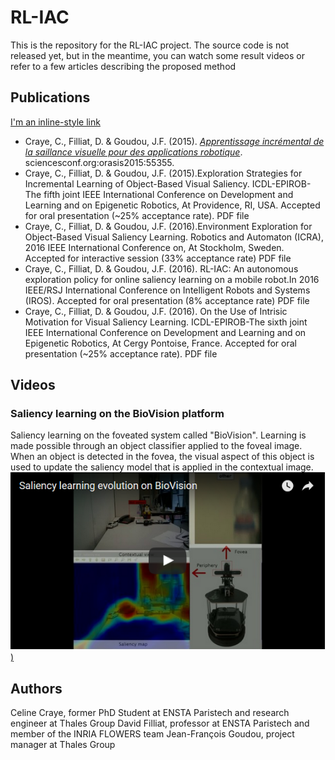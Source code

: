 # RL-IAC

This is the repository for the RL-IAC project. The source code is not released yet, but in the meantime, you can watch some result videos or refer to a few articles describing the proposed method

## Publications
[I'm an inline-style link](https://www.google.com)

* Craye, C., Filliat, D. & Goudou, J.F. (2015). [*Apprentissage incrémental de la saillance visuelle pour des applications robotique*](https://hal.archives-ouvertes.fr/hal-01161848/file/V3ORASIS.pdf). sciencesconf.org:orasis2015:55355.
* Craye, C., Filliat, D. & Goudou, J.F. (2015).Exploration Strategies for Incremental Learning of Object-Based Visual Saliency. ICDL-EPIROB-The fifth joint IEEE International Conference on Development and Learning and on Epigenetic Robotics, At Providence, RI, USA. Accepted for oral presentation (~25% acceptance rate). PDF file
* Craye, C., Filliat, D. & Goudou, J.F. (2016).Environment Exploration for Object-Based Visual Saliency Learning. Robotics and Automaton (ICRA), 2016 IEEE International Conference on, At Stockholm, Sweden. Accepted for interactive session (33% acceptance rate) PDF file
* Craye, C., Filliat, D. & Goudou, J.F. (2016). RL-IAC: An autonomous exploration policy for online saliency learning on a mobile robot.In 2016 IEEE/RSJ International Conference on Intelligent Robots and Systems (IROS). Accepted for oral presentation (8% acceptance rate) PDF file
* Craye, C., Filliat, D. & Goudou, J.F. (2016). On the Use of Intrisic Motivation for Visual Saliency Learning. ICDL-EPIROB-The sixth joint IEEE International Conference on Development and Learning and on Epigenetic Robotics, At Cergy Pontoise, France. Accepted for oral presentation (~25% acceptance rate). PDF file 

## Videos

### Saliency learning on the BioVision platform

Saliency learning on the foveated system called "BioVision". Learning is made possible through an object classifier applied to the foveal image. When an object is detected in the fovea, the visual aspect of this object is used to update the saliency model that is applied in the contextual image.
[![Saliency learning on BioVision](https://github.com/cececr/RL-IAC/blob/master/saliencylearningevolutiononbiovision.png))](https://www.youtube.com/watch?v=VID)

## Authors
Celine Craye, former PhD Student at ENSTA Paristech and research engineer at Thales Group
David Filliat, professor at ENSTA Paristech and member of the INRIA FLOWERS team
Jean-François Goudou, project manager at Thales Group